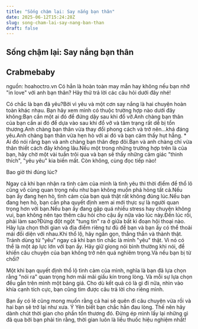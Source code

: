 ```yaml
---
title: "Sống chậm lại: Say nắng bạn thân"
date: 2025-06-12T15:24:28Z
slug: song-cham-lai-say-nang-ban-than
draft: false
---
```


## Sống chậm lại: Say nắng bạn thân

## Crabmebaby

nguồn: hoahoctro.vn 
Có hẳn là hoàn toàn may mắn hay không nếu bạn nhỡ "in love" với anh bạn thân? Hãy thử trả lời các câu hỏi dưới đây nhé!


Có chắc là bạn đã yêu?Bởi vì yêu và một cơn say nắng là hai chuyện hoàn toàn khác nhau. Bạn hãy xem mình có thuộc trường hợp nào dưới đây không:Bạn cần một ai đó để đứng dậy sau khi đổ vỡ.Anh chàng bạn thân của bạn cần ai đó để dựa vào sau khi đổ vỡ và tâm trạng rất dễ bị tổn thương.Anh chàng bạn thân vừa thay đổi phong cách và trở nên…khá đáng yêu.Anh chàng bạn thân vừa hẹn hò với ai đó và bạn cảm thấy hụt hẫng. * Ai đó nói rằng bạn và anh chàng bạn thân đẹp đôi.Bạn và anh chàng chỉ vừa thân thiết cách đây không lâu.Nếu một trong những trường hợp trên là của bạn, hãy chờ một vài tuần trôi qua và bạn sẽ thấy những cảm giác "thinh thích", "yêu yêu" kia biến mất. Còn không, cùng đọc tiếp nào!

Bao giờ thì đúng lúc?

Ngay cả khi bạn nhận ra tình cảm của mình là tình yêu thì thời điểm để thổ lô cũng vô cùng quan trọng nếu như bạn không muốn phá hỏng tất cả.Nếu bạn ấy đang hẹn hò, tình cảm của bạn quả thật rất không đúng lúc.Nếu bạn đang hẹn hò, bạn cần pha quyết định xem ai mới thực sự là người quan trọng hơn với bạn.Nếu bạn ấy đang gặp quá nhiều stress hay chuyện không vui, bạn không nên tạo thêm câu hỏi cho cậu ấy nữa vào lúc này.Đến lúc rồi, phải làm sao?Đừng đột ngột "tung tin" ra ở giữa bất kì đoạn hội thoại nào. Hãy lựa chọn thời gian và địa điểm riêng tư đủ để bạn và bạn ấy có thể thoải mái đối diện với nhau.Khi thổ lộ, hãy ngắn gọn, thẳng thắn và thành thật. Tránh dùng từ "yêu" ngay cả khi bạn tin chắc là mình "yêu" thật. Vì nó có thể là một áp lực lớn với bạn ấy. Hãy giữ giọng nói bình thường khi nói, để khiến câu chuyện của bạn không trở nên quá nghiêm trọng.Và nếu bạn bị từ chối?

Một khi bạn quyết định thổ lộ tình cảm của mình, nghĩa là bạn đã lựa chọn rằng "nói ra" quan trọng hơn mãi mãi giấu kín trong lòng. Và mỗi sự lựa chọn đều gắn trên mình một bảng giá. Cho dù kết quả có là gì đi nữa, nhìn vào khía cạnh tích cực, bạn cũng tìm được câu trả lời cho riêng mình.
 
 Bạn ấy có lẽ cũng mong muốn rằng cả hai sẽ quên đi câu chuyện vừa rồi và hai bạn sẽ trở lại như xưa. Ý Yên biết bạn chắc hẳn đau lòng. Thế nên hãy dành chút thời gian cho phần tổn thương đó. Đừng ép mình lấy lại những gì đã qua bởi bạn phải tin rằng, thời gian luôn là liều thuốc hiệu nghiệm nhất!